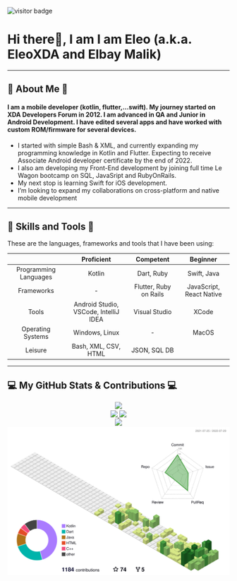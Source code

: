 ![visitor badge](https://visitor-badge.glitch.me/badge?page_id=EleoXDA.visitor-badge&left_color=red&right_color=green&left_text=Number%20of%20Visitors)
# Hi there👋, I am I am Eleo (a.k.a. EleoXDA and Elbay Malik)
  
---
## :information_desk_person:  About Me  :information_desk_person:
#### I am a mobile developer (kotlin, flutter,...swift). My journey started on XDA Developers Forum in 2012. I am advanced in QA and Junior in Android Development. I have edited several apps and have worked with custom ROM/firmware for several devices.

- I started with simple Bash & XML, and currently expanding my programming knowledge in Kotlin and Flutter. Expecting to receive Associate Android developer certificate by the end of 2022.
- I also am developing my Front-End development by joining full time Le Wagon bootcamp on SQL, JavaSript and RubyOnRails.
- My next stop is learning Swift for iOS development.
- I’m looking to expand my collaborations on cross-platform and native mobile development

---

## :wrench:  Skills and Tools  :wrench:

These are the languages, frameworks and tools that I have been using:  


| | Proficient | Competent | Beginner |
| :-: | :-: | :-: | :-: |
| Programming Languages | Kotlin | Dart, Ruby | Swift, Java |
| Frameworks | - | Flutter, Ruby on Rails| JavaScript, React Native |
| Tools | Android Studio, VSCode, IntelliJ IDEA | Visual Studio | XCode |
| Operating Systems | Windows, Linux | - | MacOS |
| Leisure | Bash, XML, CSV, HTML | JSON, SQL DB | |

---

## :computer:  My GitHub Stats & Contributions  :computer:

<div align="center">
  <a href="https://github.com/EleoXDA">
  <img height="150em" src="https://github-readme-streak-stats.herokuapp.com/?user=EleoXDA&theme=white"/>
</div>
<div align="center">
  <a href="https://github.com/EleoXDA">
  <img height="150em" src="https://github-readme-stats.vercel.app/api/top-langs/?username=EleoXDA&langs_count=8&layout=compact&hide=cmake,c,c%2B%2B"/>
  <img height="150em" src="https://github-readme-stats.vercel.app/api?username=EleoXDA&count_private=true&show_icons=false&theme=vue&hide_rank=true&include_all_commits=false&hide_title=false"/>
</div>
<div align="center">
  <a href="https://github.com/EleoXDA">
  <img width="750em" src="https://activity-graph.herokuapp.com/graph?username=EleoXDA&bg_color=ffffff&color=000000&line=4c9d9e&point=ff0000&area=true&hide_border=true&hide_title=true"/>
</div>
<div align="center">
  <a href="https://github.com/yoshi389111/github-profile-3d-contrib">
  <img width="750em" src="./profile-3d-contrib/profile-green-animate.svg"/>
</div>
